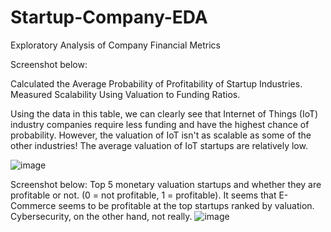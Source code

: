 # Startup-Company-EDA
Exploratory Analysis of Company Financial Metrics

Screenshot below: 

Calculated the Average Probability of Profitability of Startup Industries.
Measured Scalability Using Valuation to Funding Ratios.

Using the data in this table, we can clearly see that Internet of Things (IoT) industry companies require less funding and have the highest chance of probability. 
However, the valuation of IoT isn't as scalable as some of the other industries! The average valuation of IoT startups are relatively low.

![image](https://github.com/user-attachments/assets/54e59a0f-c52d-4f12-85c5-094932f5d87a)


Screenshot below:
Top 5 monetary valuation startups and whether they are profitable or not. (0 = not profitable, 1 = profitable).
It seems that E-Commerce seems to be profitable at the top startups ranked by valuation. Cybersecurity, on the other hand, not really.
![image](https://github.com/user-attachments/assets/43a0020a-052b-476a-aec0-1de78de17a41)

